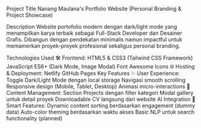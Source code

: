 Project Title
Nanang Maulana's Portfolio Website
(Personal Branding & Project Showcase)

Description
Website portofolio modern dengan dark/light mode yang menampilkan karya terbaik sebagai Full-Stack Developer dan Desainer Grafis. Dibangun dengan pendekatan minimalis namun impactful untuk memamerkan proyek-proyek profesional sekaligus personal branding.

Technologies Used
🛠 Frontend:
HTML5 & CSS3 (Tailwind CSS Framework)
JavaScript ES6+ (Dark Mode, Image Modal)
Font Awesome Icons
🌐 Hosting & Deployment:
Netlify
GitHub Pages
Key Features
✨ User Experience:
Toggle Dark/Light Mode dengan local storage
Navigasi smooth scrolling
Responsive design (Mobile, Tablet, Desktop)
Animasi micro-interactions
📂 Content Management:
Section Projects dengan filter kategori
Modal gallery untuk detail proyek
Downloadable CV langsung dari website
AI Integration
🤖 Smart Features:
Dynamic content sorting berdasarkan engagement (dummy data)
Auto-color theming berdasarkan waktu akses
Basic NLP untuk search functionality (planned)
